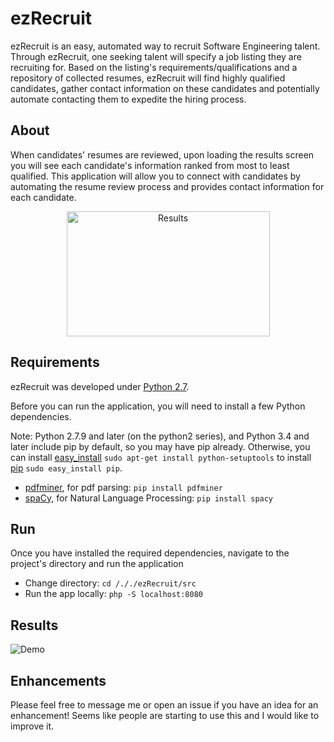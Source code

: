 # ezRecruit
ezRecruit is an easy, automated way to recruit Software Engineering talent. Through ezRecruit, one seeking talent will specify a job listing they are recruiting for. Based on the listing's requirements/qualifications and a repository of collected resumes, ezRecruit will find highly qualified candidates, gather contact information on these candidates and potentially automate contacting them to expedite the hiring process.
## About
When candidates' resumes are reviewed, upon loading the results screen you will see each candidate's information ranked from most to least qualified. This application will allow you to connect with candidates by automating the resume review process and provides contact information for each candidate.
<p align="center">
  <img src="https://i.ibb.co/zrmJdMW/Screen-Shot-2019-02-02-at-2-07-58-AM.png" alt="Results" width="325" height="200">
</p>

## Requirements
ezRecruit was developed under [Python 2.7](https://www.python.org/downloads).

Before you can run the application, you will need to install a few Python dependencies.

Note: Python 2.7.9 and later (on the python2 series), and Python 3.4 and later include pip by default, so you may have pip already. Otherwise, you can install [easy_install](https://pythonhosted.org/setuptools/easy_install.html) `sudo apt-get install python-setuptools` to install [pip](https://pypi.python.org/pypi/pip) `sudo easy_install pip`.

- [pdfminer](https://pypi.org/project/pdfminer/), for pdf parsing: `pip install pdfminer`
- [spaCy](https://spacy.io/), for Natural Language Processing: `pip install spacy`

## Run
Once you have installed the required dependencies, navigate to the project's directory and run the application

- Change directory: `cd /././ezRecruit/src`
- Run the app locally: `php -S localhost:8080`


## Results
![Demo](demo.gif)

## Enhancements
Please feel free to message me or open an issue if you have an idea for an enhancement! Seems like people are starting to use this and I would like to improve it.
